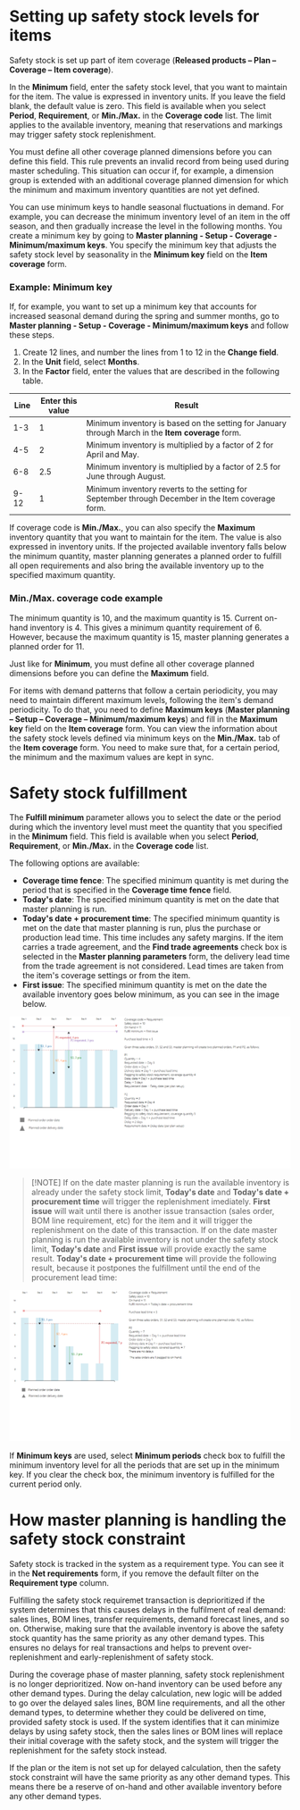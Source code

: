 # Setting up safety stock levels for items

Safety stock is set up part of item coverage (**Released products – Plan – Coverage – Item coverage**).

In the **Minimum** field, enter the safety stock level, that you want to maintain for the item. The value is expressed in inventory units. If you leave the field blank, the default value is zero. This field is available when you select **Period**, **Requirement**, or **Min./Max.** in the **Coverage code** list. The limit applies to the available inventory, meaning that reservations and markings may trigger safety stock replenishment.

You must define all other coverage planned dimensions before you can define this field. This rule prevents an invalid record from being used during master scheduling. This situation can occur if, for example, a dimension group is extended with an additional coverage planned dimension for which the minimum and maximum inventory quantities are not yet defined.

You can use minimum keys to handle seasonal fluctuations in demand. For example, you can decrease the minimum inventory level of an item in the off season, and then gradually increase the level in the following months. You create a minimum key by going to **Master planning - Setup - Coverage - Minimum/maximum keys**. You specify the minimum key that adjusts the safety stock level by seasonality in the **Minimum key** field on the **Item coverage** form.

### Example: Minimum key
If, for example, you want to set up a minimum key that accounts for increased seasonal demand during the spring and summer months, go to **Master planning - Setup - Coverage - Minimum/maximum keys** and follow these steps.
1. Create 12 lines, and number the lines from 1 to 12 in the **Change field**.
2. In the **Unit** field, select **Months**.
3. In the **Factor** field, enter the values that are described in the following table.

|Line|Enter this value|Result|
|---|---|---|
|1-3|1|Minimum inventory is based on the setting for January through March in the **Item coverage** form.|
|4-5|2|Minimum inventory is multiplied by a factor of 2 for April and May.|
|6-8|2.5|Minimum inventory is multiplied by a factor of 2.5 for June through August.|
|9-12|1|Minimum inventory reverts to the setting for September through December in the Item coverage form.|

If coverage code is **Min./Max.**, you can also specify the **Maximum** inventory quantity that you want to maintain for the item. The value is also expressed in inventory units. If the projected available inventory falls below the minimum quantity, master planning generates a planned order to fulfill all open requirements and also bring the available inventory up to the specified maximum quantity.

### Min./Max. coverage code example
The minimum quantity is 10, and the maximum quantity is 15. Current on-hand inventory is 4. This gives a minimum quantity requirement of 6. However, because the maximum quantity is 15, master planning generates a planned order for 11.

Just like for **Minimum**, you must define all other coverage planned dimensions before you can define the **Maximum** field.

For items with demand patterns that follow a certain periodicity, you may need to maintain different maximum levels, following the item's demand periodicity. To do that, you need to define **Maximum keys** (**Master planning – Setup – Coverage – Minimum/maximum keys**) and fill in the **Maximum key** field on the **Item coverage** form. You can view the information about the safety stock levels defined via minimum keys on the **Min./Max.** tab of the **Item coverage** form. You need to make sure that, for a certain period, the minimum and the maximum values are kept in sync.



# Safety stock fulfillment 

The **Fulfill minimum** parameter allows you to select the date or the period during which the inventory level must meet the quantity that you specified in the **Minimum** field. This field is available when you select **Period**, **Requirement**, or **Min./Max.** in the **Coverage code** list.

The following options are available:
- **Coverage time fence**: The specified minimum quantity is met during the period that is specified in the **Coverage time fence** field.
- **Today's date**: The specified minimum quantity is met on the date that master planning is run.
- **Today's date + procurement time**: The specified minimum quantity is met on the date that master planning is run, plus the
purchase or production lead time. This time includes any safety margins. If the item carries a trade agreement, and the **Find trade agreements** check box is selected in the **Master planning parameters** form, the delivery lead time from the trade agreement is not considered. Lead times are taken from the item's coverage settings or from the item.
- **First issue**: The specified minimum quantity is met on the date the available inventory goes below minimum, as you can see in the image below. 

![Planning an item with **Requirement** coverage code and **First issue** fulfillment](./media/ReqFirstIssue.png)

> [!NOTE] If on the date master planning is run the available inventory is already under the safety stock limit, **Today's date** and **Today's date + procurement time** will trigger the replenishment imediately. **First issue** will wait until there is another issue transaction (sales order, BOM line requirement, etc) for the item and it will trigger the replenishment on the date of this transaction. 
If on the date master planning is run the available inventory is not under the safety stock limit, **Today's date** and **First issue** will provide exactly the same result. **Today's date + procurement time** will provide the following result, because it postpones the fulfillment until the end of the procurement lead time:

![Planning an item with **Requirement** coverage code and **First issue** fulfillment](./media/ReqTodayLT.png)

If **Minimum keys** are used, select **Minimum periods** check box to fulfill the minimum inventory level for all the periods that are set up in the minimum key. If you clear the check box, the minimum inventory is fulfilled for the current period only.



# How master planning is handling the safety stock constraint

Safety stock is tracked in the system as a requirement type. You can see it in the **Net requirements** form, if you remove the default filter on the **Requirement type** column.

Fulfilling the safety stock requiremet transaction is deprioritized if the system determines that this causes delays in the fulfilment of real demand: sales lines, BOM lines, transfer requirements, demand forecast lines, and so on. Otherwise, making sure that the available inventory is above the safety stock quantity has the same priority as any other demand types. This ensures no delays for real transactions and helps to prevent over-replenishment and early-replenishment of safety stock.

During the coverage phase of master planning, safety stock replenishment is no longer deprioritized. Now on-hand inventory can be used before any other demand types. During the delay calculation, new logic will be added to go over the delayed sales lines, BOM line requirements, and all the other demand types, to determine whether they could be delivered on time, provided safety stock is used. If the system identifies that it can minimize delays by using safety stock, then the sales lines or BOM lines will replace their initial coverage with the safety stock, and the system will trigger the replenishment for the safety stock instead.

If the plan or the item is not set up for delayed calculation, then the safety stock constraint will have the same priority as any other demand types. This means there be a reserve of on-hand and other available inventory before any other demand types.
